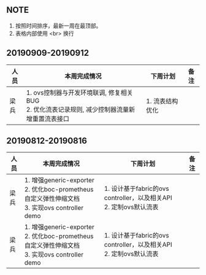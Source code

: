 ## NOTE
1. 按照时间排序，最新一周在最顶部。
2. 表格内部使用 \<br> 换行


## 20190909-20190912

|人员|本周完成情况|下周计划|备注|
|----|------------|--------|----|
|梁兵| 1. ovs控制器与开发环境联调, 修复相关BUG <br/>2. 优化流表记录规则, 减少控制器流量新增重置流表接口 | 1. 流表结构优化  |  |


## 20190812-20190816

|人员|本周完成情况|下周计划|备注|
|----|------------|--------|----|
|梁兵| 1. 增强generic-exporter <br/>2. 优化boc-prometheus自定义弹性伸缩文档 <br/>3. 实现ovs controller demo | 1. 设计基于fabric的ovs controller，以及相关API <br/>2. 定制ovs默认流表  |  |
|梁兵| 1. 增强generic-exporter <br/>2. 优化boc-prometheus自定义弹性伸缩文档 <br/>3. 实现ovs controller demo | 1. 设计基于fabric的ovs controller，以及相关API <br/>2. 定制ovs默认流表  |  |
